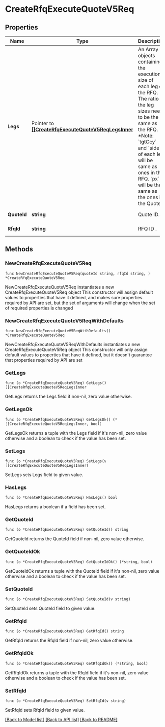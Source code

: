 # CreateRfqExecuteQuoteV5Req

## Properties

Name | Type | Description | Notes
------------ | ------------- | ------------- | -------------
**Legs** | Pointer to [**[]CreateRfqExecuteQuoteV5ReqLegsInner**](CreateRfqExecuteQuoteV5ReqLegsInner.md) | An Array of objects containing the execution size of each leg of the RFQ.   The ratio of the leg sizes needs to be the same as the RFQ.   *Note: &#x60;tgtCcy&#x60; and &#x60;side&#x60; of each leg will be same as ones in the RFQ. &#x60;px&#x60; will be the same as the ones in the Quote. | [optional] 
**QuoteId** | **string** | Quote ID. | [default to ""]
**RfqId** | **string** | RFQ ID . | [default to ""]

## Methods

### NewCreateRfqExecuteQuoteV5Req

`func NewCreateRfqExecuteQuoteV5Req(quoteId string, rfqId string, ) *CreateRfqExecuteQuoteV5Req`

NewCreateRfqExecuteQuoteV5Req instantiates a new CreateRfqExecuteQuoteV5Req object
This constructor will assign default values to properties that have it defined,
and makes sure properties required by API are set, but the set of arguments
will change when the set of required properties is changed

### NewCreateRfqExecuteQuoteV5ReqWithDefaults

`func NewCreateRfqExecuteQuoteV5ReqWithDefaults() *CreateRfqExecuteQuoteV5Req`

NewCreateRfqExecuteQuoteV5ReqWithDefaults instantiates a new CreateRfqExecuteQuoteV5Req object
This constructor will only assign default values to properties that have it defined,
but it doesn't guarantee that properties required by API are set

### GetLegs

`func (o *CreateRfqExecuteQuoteV5Req) GetLegs() []CreateRfqExecuteQuoteV5ReqLegsInner`

GetLegs returns the Legs field if non-nil, zero value otherwise.

### GetLegsOk

`func (o *CreateRfqExecuteQuoteV5Req) GetLegsOk() (*[]CreateRfqExecuteQuoteV5ReqLegsInner, bool)`

GetLegsOk returns a tuple with the Legs field if it's non-nil, zero value otherwise
and a boolean to check if the value has been set.

### SetLegs

`func (o *CreateRfqExecuteQuoteV5Req) SetLegs(v []CreateRfqExecuteQuoteV5ReqLegsInner)`

SetLegs sets Legs field to given value.

### HasLegs

`func (o *CreateRfqExecuteQuoteV5Req) HasLegs() bool`

HasLegs returns a boolean if a field has been set.

### GetQuoteId

`func (o *CreateRfqExecuteQuoteV5Req) GetQuoteId() string`

GetQuoteId returns the QuoteId field if non-nil, zero value otherwise.

### GetQuoteIdOk

`func (o *CreateRfqExecuteQuoteV5Req) GetQuoteIdOk() (*string, bool)`

GetQuoteIdOk returns a tuple with the QuoteId field if it's non-nil, zero value otherwise
and a boolean to check if the value has been set.

### SetQuoteId

`func (o *CreateRfqExecuteQuoteV5Req) SetQuoteId(v string)`

SetQuoteId sets QuoteId field to given value.


### GetRfqId

`func (o *CreateRfqExecuteQuoteV5Req) GetRfqId() string`

GetRfqId returns the RfqId field if non-nil, zero value otherwise.

### GetRfqIdOk

`func (o *CreateRfqExecuteQuoteV5Req) GetRfqIdOk() (*string, bool)`

GetRfqIdOk returns a tuple with the RfqId field if it's non-nil, zero value otherwise
and a boolean to check if the value has been set.

### SetRfqId

`func (o *CreateRfqExecuteQuoteV5Req) SetRfqId(v string)`

SetRfqId sets RfqId field to given value.



[[Back to Model list]](../README.md#documentation-for-models) [[Back to API list]](../README.md#documentation-for-api-endpoints) [[Back to README]](../README.md)



